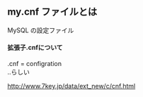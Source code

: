 ## my.cnf ファイルとは

MySQL の設定ファイル

#### 拡張子.cnfについて

.cnf = configration  
‥らしい

http://www.7key.jp/data/ext_new/c/cnf.html
